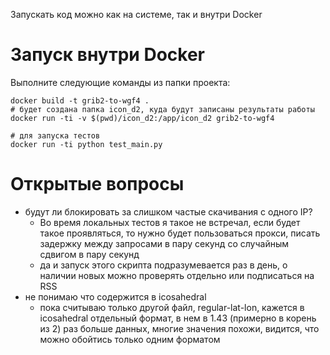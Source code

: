 Запускать код можно как на системе, так и внутри Docker

# Запуск внутри Docker

Выполните следующие команды из папки проекта:

```
docker build -t grib2-to-wgf4 .
# будет создана папка icon_d2, куда будут записаны результаты работы
docker run -ti -v $(pwd)/icon_d2:/app/icon_d2 grib2-to-wgf4

# для запуска тестов
docker run -ti python test_main.py
```

# Открытые вопросы
- будут ли блокировать за слишком частые скачивания с одного IP?
  - Во время локальных тестов я такое не встречал, если будет такое проявляться, то нужно будет пользоваться прокси,
писать задержку между запросами в пару секунд со случайным сдвигом в пару секунд
  - да и запуск этого скрипта подразумевается раз в день, о наличии новых можно проверять отдельно или подписаться на
RSS
- не понимаю что содержится в icosahedral
  - пока считываю только другой файл, regular-lat-lon, кажется в icosahedral отдельный формат, в нем в 1.43 
(примерно в корень из 2) раз больше данных, многие значения похожи, видится, что можно обойтись только одним форматом